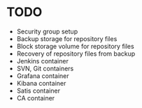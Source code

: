 # TODO

- Security group setup
- Backup storage for repository files
- Block storage volume for repository files
- Recovery of repository files from backup
- Jenkins container
- SVN, Git containers
- Grafana container
- Kibana container
- Satis container
- CA container